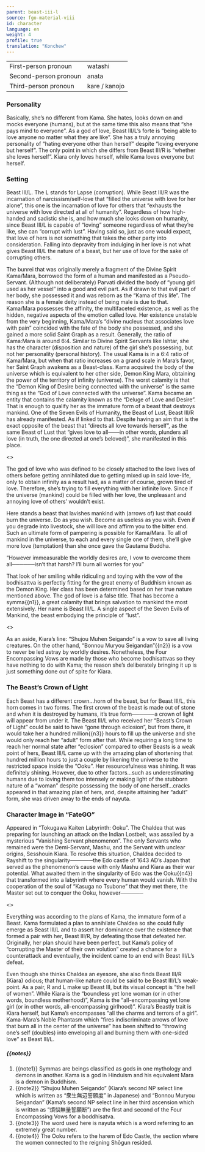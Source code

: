 ```yaml
---
parent: beast-iii-l
source: fgo-material-viii
id: character
language: en
weight: 4
profile: true
translation: "Konchew"
---
```


<table>
  <tr><td>First-person pronoun</td><td>watashi</td></tr>
  <tr><td>Second-person pronoun</td><td>anata</td></tr>
  <tr><td>Third-person pronoun</td><td>kare / kanojo</td></tr>
</table>

### Personality

Basically, she’s no different from Kama.
She hates, looks down on and mocks everyone (humans), but at the same time this also means that “she pays mind to everyone”.
As a god of love, Beast III/L’s forte is “being able to love anyone no matter what they are like”.
She has a truly annoying personality of “hating everyone other than herself” despite “loving everyone but herself”.
The only point in which she differs from Beast III/R is “whether she loves herself”. Kiara only loves herself, while Kama loves everyone but herself.

### Setting
 
Beast III/L. The L stands for Lapse (corruption).
While Beast III/R was the incarnation of narcissism/self-love that “filled the universe with love for her alone”, this one is the incarnation of love for others that “exhausts the universe with love directed at all of humanity”.
Regardless of how high-handed and sadistic she is, and how much she looks down on humanity, since Beast III/L is capable of “loving” someone regardless of what they’re like, she can “corrupt with lust”.
Having said so, just as one would expect, that love of hers is not something that takes the other party into consideration.
Falling into depravity from indulging in her love is not what gives Beast III/L the nature of a beast, but her use of love for the sake of corrupting others.
 
The bunrei that was originally merely a fragment of the Divine Spirit Kama/Mara, borrowed the form of a human and manifested as a Pseudo-Servant.
(Although not deliberately) Parvati divided the body of “young girl used as her vessel” into a good and evil part.
As if drawn to that evil part of her body, she possessed it and was reborn as the “Kama of this life”.
The reason she is a female deity instead of being male is due to that.
Kama/Mara possesses the affinity, the multifaceted existence, as well as the hidden, negative aspects of the emotion called love.
Her existence unstable from the very beginning, Kama/Mara’s “divine nucleus that associates love with pain” coincided with the fate of the body she possessed, and she gained a more solid Saint Graph as a result.
Generally, the ratio of Kama:Mara is around 6:4.
Similar to Divine Spirit Servants like Ishtar, she has the character (disposition and nature) of the girl she’s possessing, but not her personality (personal history).
The usual Kama is in a 6:4 ratio of Kama/Mara, but when that ratio increases on a grand scale in Mara’s favor, her Saint Graph awakens as a Beast-class.
Kama acquired the body of the universe which is equivalent to her other side, Demon King Mara, obtaining the power of the territory of infinity (universe).
The worst calamity is that the “Demon King of Desire being connected with the universe” is the same thing as the “God of Love connected with the universe”.
Kama became an entity that contains the calamity known as the “Deluge of Love and Desire”.
That is enough to qualify her as the immature form of a beast that destroys mankind.
One of the Seven Evils of Humanity, the Beast of Lust, Beast III/R has already manifested.
As if linked to that. Despite having an aim that is the exact opposite of the beast that “directs all love towards herself”, as the same Beast of Lust that “gives love to all───in other words, plunders all love (in truth, the one directed at one’s beloved)”, she manifested in this place.

<>

The god of love who was defined to be closely attached to the love lives of others before getting annihilated due to getting mixed up in said love-life, only to obtain infinity as a result had, as a matter of course, grown tired of love.
Therefore, she’s trying to fill everything with her infinite love.
Since if the universe (mankind) could be filled with her love, the unpleasant and annoying love of others’ wouldn’t exist.
 
Here stands a beast that lavishes mankind with (arrows of) lust that could burn the universe.
Do as you wish.
Become as useless as you wish.
Even if you degrade into livestock, she will love and affirm you to the bitter end. Such an ultimate form of pampering is possible for Kama/Mara.
To all of mankind in the universe, to each and every single one of them, she’ll give more love (temptation) than she once gave the Gautama Buddha.

“However immeasurable the worldly desires are, I vow to overcome them all──────isn’t that harsh? I’ll burn all worries for you”

That look of her smiling while ridiculing and toying with the vow of the bodhisattva is perfectly fitting for the great enemy of Buddhism known as the Demon King.
Her class has been determined based on her true nature mentioned above.
The god of love is a false title.
That has become a symma{{n1}}, a great calamity that brings salvation to mankind the most extensively.
Her name is Beast III/L.
A single aspect of the Seven Evils of Mankind, the beast embodying the principle of “lust”.

<>

As an aside, Kiara’s line: “Shujou Muhen Seigando” is a vow to save all living creatures.
On the other hand, “Bonnou Muryou Seigandan”{{n2}} is a vow to never be led astray by worldly desires.
Nonetheless, the Four Encompassing Vows are made by those who become bodhisattvas so they have nothing to do with Kama; the reason she’s deliberately bringing it up is just something done out of spite for Kiara.

### The Beast’s Crown of Light

Each Beast has a different crown…horn of the beast, but for Beast III/L, this horn comes in two forms.
The first crown of the beast is made out of stone and when it is destroyed by humans, it’s true form──────a crown of light will appear from under it.
The Beast III/L who received her “Beast’s Crown of Light” could be said to have “gone through eclosion”, but from there, it would take her a hundred million{{n3}} hours to fill up the universe and she would only reach her “adult” form after that.
While requiring a long time to reach her normal state after “eclosion” compared to other Beasts is a weak point of hers, Beast III/L came up with the amazing plan of shortening that hundred million hours to just a couple by likening the universe to the restricted space inside the “Ooku”. Her resourcefulness was shining. It was definitely shining.
However, due to other factors…such as underestimating humans due to loving them too intensely or making light of the stubborn nature of a “woman” despite possessing the body of one herself…cracks appeared in that amazing plan of hers, and, despite attaining her “adult” form, she was driven away to the ends of nayuta.

### Character Image in “FateGO”

Appeared in “Tokugawa Kaiten Labyrinth: Ooku”.
The Chaldea that was preparing for launching an attack on the Indian Lostbelt, was assailed by a mysterious “Vanishing Servant phenomenon”.
The only Servants who remained were the Demi-Servant, Mashu, and the Servant with unclear origins, Sesshouin Kiara.
To resolve this situation, Chaldea decided to Rayshift to the singularity──────the Edo castle of 1643 AD’s Japan that served as the phenomenon’s cause with only Mashu and Kiara as their war potential.
What awaited them in the singularity of Edo was the Ooku{{n4}} that transformed into a labyrinth where every human would vanish.
With the cooperation of the soul of “Kasuga no Tsubone” that they met there, the Master set out to conquer the Ooku, however──────

<>

Everything was according to the plans of Kama, the immature form of a Beast.
Kama formulated a plan to annihilate Chaldea so she could fully emerge as Beast III/L and to assert her dominance over the existence that formed a pair with her, Beast III/R, by defeating those that defeated her.
Originally, her plan should have been perfect, but Kama’s policy of “corrupting the Master of their own volution” created a chance for a counterattack and eventually, the incident came to an end with Beast III/L’s defeat.
 
Even though she thinks Chaldea an eyesore, she also finds Beast III/R (Kiara) odious; that human-like nature could be said to be Beast III/L’s weak-point.
As a pair, R and L make up Beast III, but its visual concept is “the hell of women”.
While Kiara is the “boundless yet lone woman (or in other words, boundless motherhood)”, Kama is the “all-encompassing yet lone girl (or in other words, all-encompassing girlhood)”.
Kiara’s Beastly trait is Kiara herself, but Kama’s encompasses “all the charms and terrors of a girl”.
Kama-Mara’s Noble Phantasm which “fires indiscriminate arrows of love that burn all in the center of the universe” has been shifted to “throwing one’s self (doubles) into enveloping all and burning them with one-sided love” as Beast III/L.

##### {{notes}}

1. {{note1}} Symmas are beings classified as gods in one mythology and demons in another. Kama is a god in Hinduism and his equivalent Mara is a demon in Buddhism.
2. {{note2}} “Shujou Muhen Seigando” (Kiara’s second NP select line which is written as “衆生無辺誓願度” in Japanese) and “Bonnou Muryou Seigandan” (Kama’s second NP select line in her third ascension which is written as “煩悩無量誓願断”) are the first and second of the Four Encompassing Vows for a boddhisatva.
3. {{note3}} The word used here is nayuta which is a word referring to an extremely great number.
4. {{note4}} The Ooku refers to the harem of Edo Castle, the section where the women connected to the reigning Shōgun resided.
